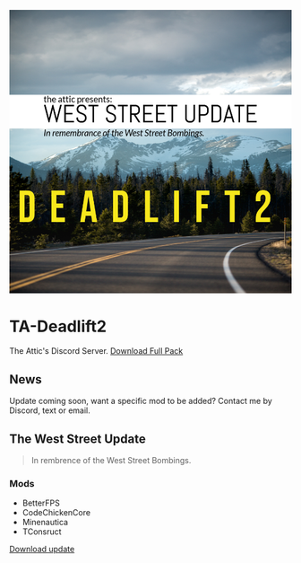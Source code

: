![alt text](https://github.com/thehousewashere/TA-Deadlift2/blob/master/1.03.png "Server Icon")
# TA-Deadlift2
The Attic's Discord Server. [Download Full Pack](https://drive.google.com/file/d/1bpe3M3L_8aG9jWXpxspdkVgERvYV57kH/view?usp=sharing "Just fucking click the link")

## News
Update coming soon, want a specific mod to be added? Contact me by Discord, text or email.  

## The West Street Update
> In rembrence of the West Street Bombings.
### Mods
* BetterFPS
* CodeChickenCore
* Minenautica 
* TConsruct 

[Download update](https://github.com/grghreth)


